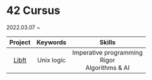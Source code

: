 # 42 Cursus

2022.03.07 ~

| Project | Keywords | Skills |
| :-----: | :-----: | :-----: |
| [Libft](https://cdn.intra.42.fr/pdf/pdf/35902/en.subject.pdf) | Unix logic | Imperative programming<br/>Rigor<br/>Algorithms & AI |